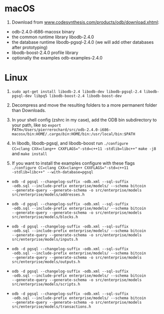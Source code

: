 macOS
==

1. Download from www.codesynthesis.com/products/odb/download.xhtml: 
 + odb-2.4.0-i686-macosx binary
 + the common runtime library libodb-2.4.0
 + the database runtime libodb-pgsql-2.4.0 (we will add other databases after prototyping)
 + libodb-boost-2.4.0 profile library
 + optionally the examples odb-examples-2.4.0 
 
 Linux
 ==
 
1. `sudo apt-get install libodb-2.4 libodb-dev libodb-pgsql-2.4 libodb-pgsql-dev libpq5 libodb-boost-2.4 libodb-boost-dev`

2. Decompress and move the resulting folders to a more permanent folder than Downloads.

3. In your shell config (zshrc in my case), add the ODB bin subdirectory to your path, like so <code>export PATH=/Users/pierrerochard/src/odb-2.4.0-i686-macosx/bin:$HOME/.cargo/bin:$HOME/bin:/usr/local/bin:$PATH</code>

4. In libodb, libodb-pgsql, and libodb-boost run <code>./configure  CC=clang CXX=clang++ CXXFLAGS="-std=c++11 -stdlib=libc++"</code> <code>make -j8</code> and <code>make install</code>

5. If you want to install the examples configure with these flags <code>./configure  CC=clang CXX=clang++ CXXFLAGS="-std=c++11 -stdlib=libc++" --with-database=pgsql</code>

* <code>odb -d pgsql --changelog-suffix -odb.xml --sql-suffix -odb.sql --include-prefix enterprise/models/ --schema bitcoin --generate-query --generate-schema -o src/enterprise/models src/enterprise/models/addresses.h</code>

* <code>odb -d pgsql --changelog-suffix -odb.xml --sql-suffix -odb.sql --include-prefix enterprise/models/ --schema bitcoin --generate-query --generate-schema -o src/enterprise/models src/enterprise/models/blocks.h</code>

* <code>odb -d pgsql --changelog-suffix -odb.xml --sql-suffix -odb.sql --include-prefix enterprise/models/ --schema bitcoin --generate-query --generate-schema -o src/enterprise/models src/enterprise/models/inputs.h</code>

* <code>odb -d pgsql --changelog-suffix -odb.xml --sql-suffix -odb.sql --include-prefix enterprise/models/ --schema bitcoin --generate-query --generate-schema -o src/enterprise/models src/enterprise/models/outputs.h</code>

* <code>odb -d pgsql --changelog-suffix -odb.xml --sql-suffix -odb.sql --include-prefix enterprise/models/ --schema bitcoin --generate-query --generate-schema -o src/enterprise/models src/enterprise/models/scripts.h</code>

* <code>odb -d pgsql --changelog-suffix -odb.xml --sql-suffix -odb.sql --include-prefix enterprise/models/ --schema bitcoin --generate-query --generate-schema -o src/enterprise/models src/enterprise/models/transactions.h</code>
